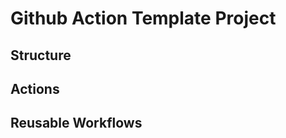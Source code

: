 # **Github Action Template Project** #

## **Structure** ##

## **Actions** ##

## **Reusable Workflows** ##
